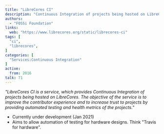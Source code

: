 ```yaml
---
title: "LibreCores CI"
description: "Continuous Integration of projects being hosted on LibreCores"
authors:
  - "FOSSi Foundation"
links:
  web: "https://www.librecores.org/static/librecores-ci"
tags: [
  "ci",
  "librecores",
]
categories: [
  "Services:Continuous Integration"
]
active:
  from: 2016
talk: 71
---
```


*"LibreCores CI is a service, which provides Continuous Integration of projects being hosted on LibreCores. The objective of the service is to improve the contributor experience and to increase trust to projects by providing automated testing and health metrics of the projects.*"

<!--more-->

- Currently under development (Jan 2021)
- Aims to allow automation of testing for hardware designs. Think "Travis for hardware".
